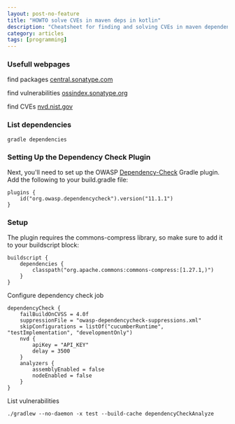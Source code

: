 ```yaml
---
layout: post-no-feature
title: "HOWTO solve CVEs in maven deps in kotlin"
description: "Cheatsheet for finding and solving CVEs in maven dependencies."
category: articles
tags: [programming]
---
```


### Usefull webpages

find packages [central.sonatype.com](https://central.sonatype.com/search?q=spring-boot-starter-camunda-test)

find vulnerabilities [ossindex.sonatype.org](https://ossindex.sonatype.org/)

find CVEs [nvd.nist.gov](https://nvd.nist.gov/vuln/detail/CVE-2023-2976)

### List dependencies

```
gradle dependencies
```

### Setting Up the Dependency Check Plugin
Next, you'll need to set up the OWASP [Dependency-Check](https://jeremylong.github.io/DependencyCheck/dependency-check-gradle/configuration-aggregate.html) Gradle plugin. Add the following to your build.gradle file:
```
plugins {
    id("org.owasp.dependencycheck").version("11.1.1")
}
```


### Setup
The plugin requires the commons-compress library, so make sure to add it to your buildscript block:
```
buildscript {
    dependencies {
        classpath("org.apache.commons:commons-compress:[1.27.1,)")
    }
}
```


Configure dependency check job
```
dependencyCheck {
    failBuildOnCVSS = 4.0f
    suppressionFile = "owasp-dependencycheck-suppressions.xml"
    skipConfigurations = listOf("cucumberRuntime", "testImplementation", "developmentOnly")
    nvd {
        apiKey = "API_KEY"
        delay = 3500
    }
    analyzers {
        assemblyEnabled = false
        nodeEnabled = false
    }
}
```

List vulnerabilities
```
./gradlew --no-daemon -x test --build-cache dependencyCheckAnalyze
```
